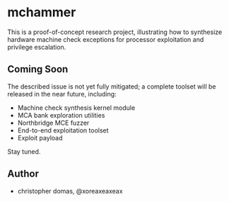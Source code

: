 # mchammer

This is a proof-of-concept research project, illustrating how to synthesize
hardware machine check exceptions for processor exploitation and privilege
escalation.


## Coming Soon

The described issue is not yet fully mitigated; a complete toolset will be
released in the near future, including:

* Machine check synthesis kernel module
* MCA bank exploration utilities
* Northbridge MCE fuzzer
* End-to-end exploitation toolset
* Exploit payload

Stay tuned.


## Author

* christopher domas, @xoreaxeaxeax
